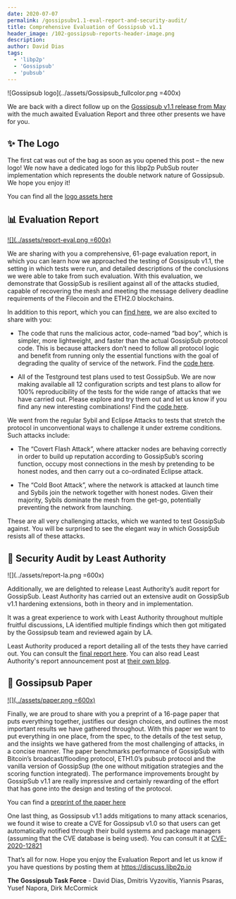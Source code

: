 ```yaml
---
date: 2020-07-07
permalink: /gossipsubv1.1-eval-report-and-security-audit/
title: Comprehensive Evaluation of Gossipsub v1.1
header_image: /102-gossipsub-reports-header-image.png
description:
author: David Dias
tags:
  - 'libp2p'
  - 'Gossipsub'
  - 'pubsub'
---
```


![Gossipsub logo](../assets/Gossipsub_fullcolor.png =400x)

We are back with a direct follow up on the [Gossipsub v1.1 release from May](https://blog.ipfs.io/2020-05-20-gossipsub-v1.1) with the much awaited Evaluation Report and three other presents we have for you.

## ✨ The Logo

The first cat was out of the bag as soon as you opened this post – the new logo! We now have a dedicated logo for this libp2p PubSub router implementation which represents the double network nature of Gossipsub. We hope you enjoy it!

You can find all the [logo assets here](https://ipfs.io/ipfs/QmVSk8VvxWExnYCjqg7TNW2aBnN8Wr7SzkawLUyocWq96p)

## 📊 Evaluation Report

[![](../assets/report-eval.png =600x)](https://gateway.ipfs.io/ipfs/QmRAFP5DBnvNjdYSbWhEhVRJJDFCLpPyvew5GwCCB4VxM4)

We are sharing with you a comprehensive, 61-page evaluation report, in which you can learn how we approached the testing of Gossipsub v1.1, the setting in which tests were run, and detailed descriptions of the conclusions we were able to take from such evaluation. With this evaluation, we demonstrate that GossipSub is resilient against all of the attacks studied, capable of recovering the mesh and meeting the message delivery deadline requirements of the Filecoin and the ETH2.0 blockchains.

In addition to this report, which you can [find here](https://gateway.ipfs.io/ipfs/QmRAFP5DBnvNjdYSbWhEhVRJJDFCLpPyvew5GwCCB4VxM4), we are also excited to share with you:

- The code that runs the malicious actor, code-named “bad boy”, which is simpler, more lightweight, and faster than the actual GossipSub protocol code. This is because attackers don’t need to follow all protocol logic and benefit from running only the essential functions with the goal of degrading the quality of service of the network. Find the [code here](https://github.com/libp2p/gossipsub-hardening/blob/master/test/badboy.go).

- All of the Testground test plans used to test GossipSub. We are now making available all 12 configuration scripts and test plans to allow for 100% reproducibility of the tests for the wide range of attacks that we have carried out. Please explore and try them out and let us know if you find any new interesting combinations! Find the [code here](https://github.com/libp2p/gossipsub-hardening).

We went from the regular Sybil and Eclipse Attacks to tests that stretch the protocol in unconventional ways to challenge it under extreme conditions. Such attacks include:

- The “Covert Flash Attack”, where attacker nodes are behaving correctly in order to build up reputation according to GossipSub’s scoring function, occupy most connections in the mesh by pretending to be honest nodes, and then carry out a co-ordinated Eclipse attack.

- The “Cold Boot Attack”, where the network is attacked at launch time and Sybils join the network together with honest nodes. Given their majority, Sybils dominate the mesh from the get-go, potentially preventing the network from launching.

These are all very challenging attacks, which we wanted to test GossipSub against. You will be surprised to see the elegant way in which GossipSub resists all of these attacks.

## 🔏 Security Audit by Least Authority

![](../assets/report-la.png =600x)

Additionally, we are delighted to release Least Authority’s audit report for GossipSub. Least Authority has carried out an extensive audit on GossipSub v1.1 hardening extensions, both in theory and in implementation.

It was a great experience to work with Least Authority throughout multiple fruitful discussions, LA identified multiple findings which then got mitigated by the Gossipsub team and reviewed again by LA.

Least Authority produced a report detailing all of the tests they have carried out. You can consult the [final report here](https://gateway.ipfs.io/ipfs/QmWR376YyuyLewZDzaTHXGZr7quL5LB13HRFnNdSJ3CyXu/Least%20Authority%20-%20Gossipsub%20v1.1%20Final%20Audit%20Report%20%28v2%29.pdf). You can also read Least Authority's report announcement post at [their own blog](https://leastauthority.com/blog/audit-of-gossipsub-v1-1-for-protocol-labs).

## 📜 Gossipsub Paper

[![](../assets/paper.png =600x)](https://arxiv.org/abs/2007.02754)

Finally, we are proud to share with you a preprint of a 16-page paper that puts everything together, justifies our design choices, and outlines the most important results we have gathered throughout. With this paper we want to put everything in one place, from the spec, to the details of the test setup, and the insights we have gathered from the most challenging of attacks, in a concise manner. The paper benchmarks performance of GossipSub with Bitcoin’s broadcast/flooding protocol, ETH1.0’s pubsub protocol and the vanilla version of GossipSup (the one without mitigation strategies and the scoring function integrated). The performance improvements brought by GossipSub v1.1 are really impressive and certainly rewarding of the effort that has gone into the design and testing of the protocol.

You can find a [preprint of the paper here](https://arxiv.org/abs/2007.02754)

One last thing, as Gossipsub v1.1 adds mitigations to many attack scenarios, we found it wise to create a CVE for Gossipsub v1.0 so that users can get automatically notified through their build systems and package managers (assuming that the CVE database is being used). You can consult it at [CVE-2020-12821](https://cve.mitre.org/cgi-bin/cvename.cgi?name=CVE-2020-12821)

That’s all for now. Hope you enjoy the Evaluation Report and let us know if you have questions by posting them at https://discuss.libp2p.io

**The Gossipsub Task Force** - David Dias, Dmitris Vyzovitis, Yiannis Psaras, Yusef Napora, Dirk McCormick
